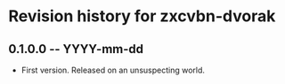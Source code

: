 # Revision history for zxcvbn-dvorak

## 0.1.0.0 -- YYYY-mm-dd

* First version. Released on an unsuspecting world.

